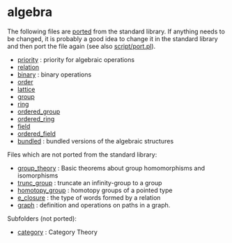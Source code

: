 algebra
=======

The following files are [ported](../port.md) from the standard library. If anything needs to be changed, it is probably a good idea to change it in the standard library and then port the file again (see also [script/port.pl](../../script/port.pl)).

* [priority](priority.hlean) : priority for algebraic operations
* [relation](relation.hlean)
* [binary](binary.hlean) : binary operations
* [order](order.hlean)
* [lattice](lattice.hlean)
* [group](group.hlean)
* [ring](ring.hlean)
* [ordered_group](ordered_group.hlean)
* [ordered_ring](ordered_ring.hlean)
* [field](field.hlean)
* [ordered_field](ordered_field.hlean)
* [bundled](bundled.hlean) : bundled versions of the algebraic structures

Files which are not ported from the standard library:

* [group_theory](group_theory.hlean) : Basic theorems about group homomorphisms and isomorphisms
* [trunc_group](trunc_group.hlean) : truncate an infinity-group to a group
* [homotopy_group](homotopy_group.hlean) : homotopy groups of a pointed type
* [e_closure](e_closure.hlean) : the type of words formed by a relation
* [graph](graph.hlean) : definition and operations on paths in a graph.

Subfolders (not ported):

* [category](category/category.md) : Category Theory
